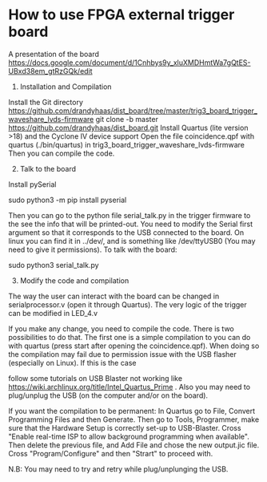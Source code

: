 # How to use FPGA external trigger board
A presentation of the board https://docs.google.com/document/d/1Cnhbys9y_xluXMDHmtWa7gQtES-UBxd38em_gtRzGQk/edit

1) Installation and Compilation
 
Install the Git directory https://github.com/drandyhaas/dist_board/tree/master/trig3_board_trigger_waveshare_lvds-firmware
git clone -b master https://github.com/drandyhaas/dist_board.git
Install Quartus (lite version >18) and the Cyclone IV device support
Open the file coincidence.qpf with quartus (./bin/quartus) in trig3_board_trigger_waveshare_lvds-firmware
Then you can compile the code.

2) Talk to the board

Install pySerial

sudo python3 -m pip install pyserial

Then you can go to the python file serial_talk.py in the trigger firmware to the see the info that will be printed-out. You need 
to modify the Serial first argument so that it corresponds to the USB connected to the board. On linux you can find it in ../dev/, 
and is something like /dev/ttyUSB0 (You may need to give it permissions). To talk with the board:

sudo python3 serial_talk.py

3) Modify the code and compilation

The way the user can interact with the board can be changed in serialprocessor.v (open it through Quartus).
The very logic of the trigger can be modified in LED_4.v

If you make any change, you need to compile the code. There is two possibilities to do that.
The first one is a simple compilation to you can do with quartus (press start after opening the coincidence.qpf).
When doing so the compilation may fail due to permission issue with the USB flasher (especially on Linux). If this is the case 

follow some tutorials on USB Blaster not working like https://wiki.archlinux.org/title/Intel_Quartus_Prime . Also you may need to 
plug/unplug the USB (on the computer and/or on the board).



If you want the compilation to be permanent:
In Quartus go to File, Convert Programming Files and then Generate.
Then go to Tools, Programmer, make sure that the Hardware Setup is correctly set-up to USB-Blaster.
Cross "Enable real-time ISP to allow background programming when available".
Then delete the previous file, and Add File and chose the new output.jic file.
Cross "Program/Configure" and then "Strart" to proceed with.

N.B: You may need to try and retry while plug/unplunging the USB.

